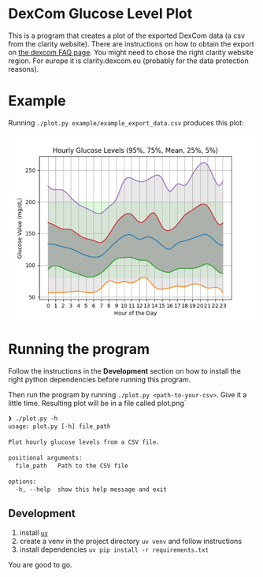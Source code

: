# DexCom Glucose Level Plot

This is a program that creates a plot of the exported DexCom data (a csv from
the clarity website). There are instructions on how to obtain the export on
[the dexcom FAQ page](https://www.dexcom.com/faqs/can-i-export-raw-data).
You might need to chose the right clarity website region. For europe it is
clarity.dexcom.eu (probably for the data protection reasons).

# Example

Running `./plot.py example/example_export_data.csv` produces this plot:

![Example plot](example/plot.png)

# Running the program

Follow the instructions in the **Development** section on how to install
the right python dependencies before running this program.

Then run the program by running `./plot.py <path-to-your-csv>`. Give it a
little time. Resulting plot will be in a file called plot.png`

```
❱ ./plot.py -h
usage: plot.py [-h] file_path

Plot hourly glucose levels from a CSV file.

positional arguments:
  file_path   Path to the CSV file

options:
  -h, --help  show this help message and exit
```

## Development

1. install [`uv`](https://github.com/astral-sh/uv)
2. create a venv in the project directory `uv venv` and follow instructions
3. install dependencies `uv pip install -r requirements.txt`

You are good to go.
